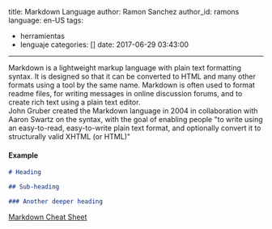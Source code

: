 title: Markdown Language
author: Ramon Sanchez
author_id: ramons
language: en-US
tags:
  - herramientas
  - lenguaje
categories: []
date: 2017-06-29 03:43:00
---
Markdown is a lightweight markup language with plain text formatting syntax. It is designed so that it can be converted to HTML and many other formats using a tool by the same name. Markdown is often used to format readme files, for writing messages in online discussion forums, and to create rich text using a plain text editor.  
John Gruber created the Markdown language in 2004 in collaboration with Aaron Swartz on the syntax, with the goal of enabling people "to write using an easy-to-read, easy-to-write plain text format, and optionally convert it to structurally valid XHTML (or HTML)"

#### Example
```md
# Heading

## Sub-heading

### Another deeper heading
```

[Markdown Cheat Sheet](https://github.com/adam-p/markdown-here/wiki/Markdown-Cheatsheet)